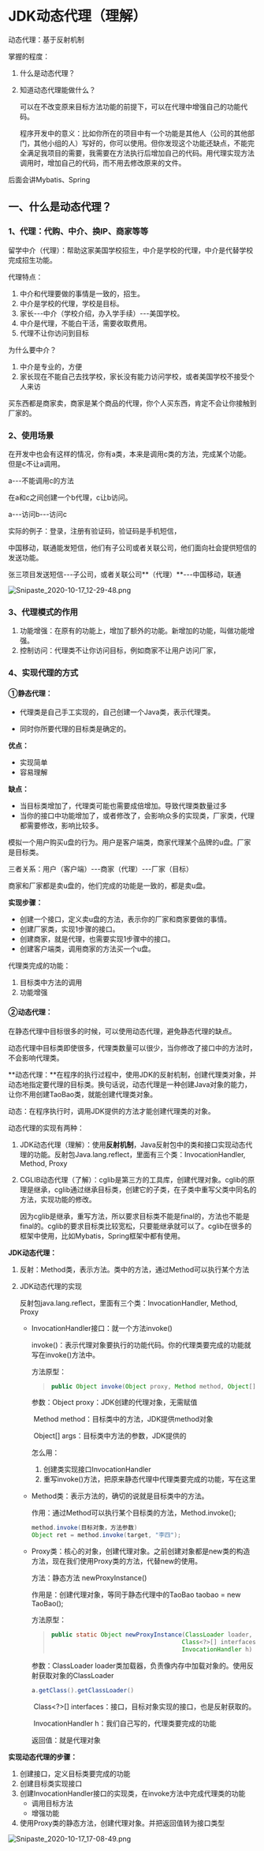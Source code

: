 # JDK动态代理（理解）

动态代理：基于反射机制

掌握的程度：

1. 什么是动态代理？

2. 知道动态代理能做什么？

   可以在不改变原来目标方法功能的前提下，可以在代理中增强自己的功能代码。

   程序开发中的意义：比如你所在的项目中有一个功能是其他人（公司的其他部门，其他小组的人）写好的，你可以使用。但你发现这个功能还缺点，不能完全满足我项目的需要，我需要在方法执行后增加自己的代码。用代理实现方法调用时，增加自己的代码，而不用去修改原来的文件。

后面会讲Mybatis、Spring

## 一、什么是动态代理？

### 1、代理：代购、中介、换IP、商家等等

留学中介（代理）：帮助这家美国学校招生，中介是学校的代理，中介是代替学校完成招生功能。

代理特点：

1. 中介和代理要做的事情是一致的，招生。
2. 中介是学校的代理，学校是目标。
3. 家长---中介（学校介绍，办入学手续）---美国学校。
4. 中介是代理，不能白干活，需要收取费用。
5. 代理不让你访问到目标

为什么要中介？

1. 中介是专业的，方便
2. 家长现在不能自己去找学校，家长没有能力访问学校，或者美国学校不接受个人来访

买东西都是商家卖，商家是某个商品的代理，你个人买东西，肯定不会让你接触到厂家的。



### 2、使用场景

在开发中也会有这样的情况，你有a类，本来是调用c类的方法，完成某个功能。但是c不让a调用。

a---不能调用c的方法

在a和c之间创建一个b代理，c让b访问。

a---访问b---访问c

实际的例子：登录，注册有验证码，验证码是手机短信，

中国移动，联通能发短信，他们有子公司或者关联公司，他们面向社会提供短信的发送功能。

张三项目发送短信---子公司，或者关联公司**（代理）**---中国移动，联通

![Snipaste_2020-10-17_12-29-48.png](https://github.com/Ellery-Lee/JavaNotes/blob/master/pictures/Snipaste_2020-10-17_12-29-48.png?raw=true)

### 3、代理模式的作用

1. 功能增强：在原有的功能上，增加了额外的功能。新增加的功能，叫做功能增强。
2. 控制访问：代理类不让你访问目标，例如商家不让用户访问厂家，

### 4、实现代理的方式

#### ①静态代理：

- 代理类是自己手工实现的，自己创建一个Java类，表示代理类。

- 同时你所要代理的目标类是确定的。

**优点：**

- 实现简单
- 容易理解

**缺点：**

- 当目标类增加了，代理类可能也需要成倍增加。导致代理类数量过多
- 当你的接口中功能增加了，或者修改了，会影响众多的实现类，厂家类，代理都需要修改，影响比较多。



模拟一个用户购买u盘的行为。用户是客户端类，商家代理某个品牌的u盘。厂家是目标类。

三者关系：用户（客户端）---商家（代理）---厂家（目标）

商家和厂家都是卖u盘的，他们完成的功能是一致的，都是卖u盘。

**实现步骤：**

- 创建一个接口，定义卖u盘的方法，表示你的厂家和商家要做的事情。
- 创建厂家类，实现1步骤的接口。
- 创建商家，就是代理，也需要实现1步骤中的接口。
- 创建客户端类，调用商家的方法买一个u盘。

代理类完成的功能：

1. 目标类中方法的调用
2. 功能增强

#### ②动态代理：

在静态代理中目标很多的时候，可以使用动态代理，避免静态代理的缺点。

动态代理中目标类即使很多，代理类数量可以很少，当你修改了接口中的方法时，不会影响代理类。

**动态代理：**在程序的执行过程中，使用JDK的反射机制，创建代理类对象，并动态地指定要代理的目标类。换句话说，动态代理是一种创建Java对象的能力，让你不用创建TaoBao类，就能创建代理类对象。

动态：在程序执行时，调用JDK提供的方法才能创建代理类的对象。

动态代理的实现有两种：

1. JDK动态代理（理解）：使用**反射机制**，Java反射包中的类和接口实现动态代理的功能。反射包Java.lang.reflect，里面有三个类：InvocationHandler, Method, Proxy

2. CGLIB动态代理（了解）：cglib是第三方的工具库，创建代理对象。cglib的原理是继承，cglib通过继承目标类，创建它的子类，在子类中重写父类中同名的方法，实现功能的修改。

   因为cglib是继承，重写方法，所以要求目标类不能是final的，方法也不能是final的。cglib的要求目标类比较宽松，只要能继承就可以了。cglib在很多的框架中使用，比如Mybatis，Spring框架中都有使用。

**JDK动态代理：**

1. 反射：Method类，表示方法。类中的方法，通过Method可以执行某个方法

2. JDK动态代理的实现

   反射包java.lang.reflect，里面有三个类：InvocationHandler, Method, Proxy

   - InvocationHandler接口：就一个方法invoke()

     invoke()：表示代理对象要执行的功能代码。你的代理类要完成的功能就写在invoke()方法中。

     方法原型：

     >```java
     >public Object invoke(Object proxy, Method method, Object[] args)
     >```

     参数：Object proxy：JDK创建的代理对象，无需赋值

     ​			Method method：目标类中的方法，JDK提供method对象

     ​			Object[] args：目标类中方法的参数，JDK提供的

     怎么用：

     1. 创建类实现接口InvocationHandler
     2. 重写invoke()方法，把原来静态代理中代理类要完成的功能，写在这里

   - Method类：表示方法的，确切的说就是目标类中的方法。

     作用：通过Method可以执行某个目标类的方法，Method.invoke();

     ```java
     method.invoke(目标对象，方法参数)
     Object ret = method.invoke(target, "李四");
     ```

   - Proxy类：核心的对象，创建代理对象。之前创建对象都是new类的构造方法，现在我们使用Proxy类的方法，代替new的使用。

     方法：静态方法 newProxyInstance()

     作用是：创建代理对象，等同于静态代理中的TaoBao taobao = new TaoBao();

     方法原型：

     >```java
     >public static Object newProxyInstance(ClassLoader loader,
     >                                      Class<?>[] interfaces,
     >                                      InvocationHandler h)
     >```

     参数：ClassLoader loader类加载器，负责像内存中加载对象的。使用反射获取对象的ClassLoader

     ```java
     a.getClass().getClassLoader()
     ```

     ​			Class<?>[] interfaces：接口，目标对象实现的接口，也是反射获取的。

     ​			InvocationHandler h：我们自己写的，代理类要完成的功能

     返回值：就是代理对象

**实现动态代理的步骤：**

1. 创建接口，定义目标类要完成的功能
2. 创建目标类实现接口
3. 创建InvocationHandler接口的实现类，在invoke方法中完成代理类的功能
   - 调用目标方法
   - 增强功能
4. 使用Proxy类的静态方法，创建代理对象。并把返回值转为接口类型

![Snipaste_2020-10-17_17-08-49.png](https://github.com/Ellery-Lee/JavaNotes/blob/master/pictures/Snipaste_2020-10-17_17-08-49.png?raw=true)